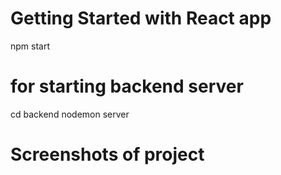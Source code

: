 # Getting Started with React app
npm start

# for starting backend server
cd backend
nodemon server




# Screenshots of project 


